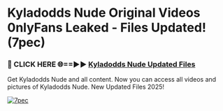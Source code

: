 # Kyladodds Nude Original Videos 0nlyFans Leaked - Files Updated! (7pec)

<h3>🔴 CLICK HERE 🌐==►► <a href="https://tinyurl.com/yc6ubb5a" rel="nofollow">Kyladodds Nude Updated Files</a></h3>

Get Kyladodds Nude and all content. Now you can access all videos and pictures of Kyladodds Nude. New Updated Files 2025!

[![7pec](https://i.imgur.com/7eu0CRL.gif)](https://tinyurl.com/yc6ubb5a)
